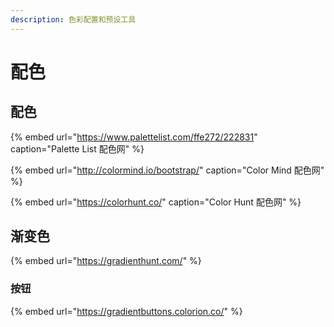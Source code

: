 ```yaml
---
description: 色彩配置和预设工具
---
```


# 配色

## 配色

{% embed url="https://www.palettelist.com/ffe272/222831" caption="Palette List 配色网" %}

{% embed url="http://colormind.io/bootstrap/" caption="Color Mind 配色网" %}

{% embed url="https://colorhunt.co/" caption="Color Hunt 配色网" %}



## 渐变色

{% embed url="https://gradienthunt.com/" %}

### 按钮

{% embed url="https://gradientbuttons.colorion.co/" %}

